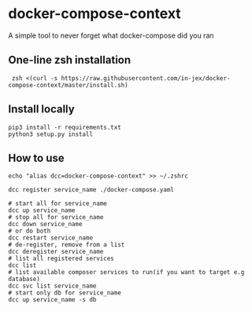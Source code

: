# docker-compose-context

A simple tool to never forget what docker-compose did you ran

## One-line zsh installation
```shell
 zsh <(curl -s https://raw.githubusercontent.com/in-jex/docker-compose-context/master/install.sh)
```

## Install locally
```shell
pip3 install -r requirements.txt
python3 setup.py install
```
## How to use
```shell
echo "alias dcc=docker-compose-context" >> ~/.zshrc

dcc register service_name ./docker-compose.yaml

# start all for service_name
dcc up service_name
# stop all for service_name
dcc down service_name
# or do both
dcc restart service_name
# de-register, remove from a list
dcc deregister service_name
# list all registered services
dcc list
# list available composer services to run(if you want to target e.g database)
dcc svc list service_name
# start only db for service_name
dcc up service_name -s db
```
